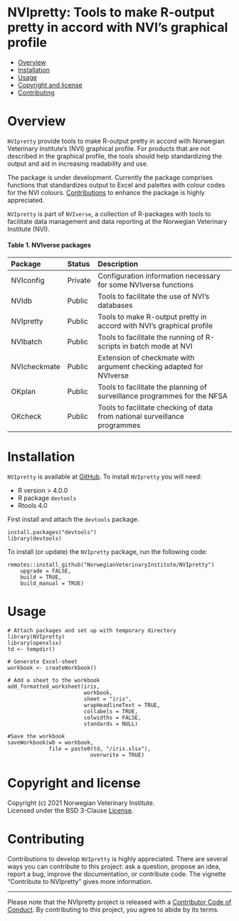 NVIpretty: Tools to make R-output pretty in accord with NVI’s graphical profile
===============================================================================

<!-- README.md is generated from README.Rmd. Please edit that file -->

-   [Overview](#overview)
-   [Installation](#installation)
-   [Usage](#usage)
-   [Copyright and license](#copyright-and-license)
-   [Contributing](#contributing)

Overview
========

`NVIpretty` provide tools to make R-output pretty in accord with
Norwegian Veterinary Institute’s (NVI) graphical profile. For products
that are not described in the graphical profile, the tools should help
standardizing the output and aid in increasing readability and use.

The package is under development. Currently the package comprises
functions that standardizes output to Excel and palettes with colour
codes for the NVI colours. [Contributions](#contributing) to enhance the
package is highly appreciated.

`NVIpretty` is part of `NVIverse`, a collection of R-packages with tools
to facilitate data management and data reporting at the Norwegian
Veterinary Institute (NVI).

#### Table 1. NVIverse packages

<table>
<colgroup>
<col style="width: 13%" />
<col style="width: 8%" />
<col style="width: 78%" />
</colgroup>
<thead>
<tr class="header">
<th style="text-align: left;">Package</th>
<th style="text-align: left;">Status</th>
<th style="text-align: left;">Description</th>
</tr>
</thead>
<tbody>
<tr class="odd">
<td style="text-align: left;">NVIconfig</td>
<td style="text-align: left;">Private</td>
<td style="text-align: left;">Configuration information necessary for some NVIverse functions</td>
</tr>
<tr class="even">
<td style="text-align: left;">NVIdb</td>
<td style="text-align: left;">Public</td>
<td style="text-align: left;">Tools to facilitate the use of NVI’s databases</td>
</tr>
<tr class="odd">
<td style="text-align: left;">NVIpretty</td>
<td style="text-align: left;">Public</td>
<td style="text-align: left;">Tools to make R-output pretty in accord with NVI’s graphical profile</td>
</tr>
<tr class="even">
<td style="text-align: left;">NVIbatch</td>
<td style="text-align: left;">Public</td>
<td style="text-align: left;">Tools to facilitate the running of R-scripts in batch mode at NVI</td>
</tr>
<tr class="odd">
<td style="text-align: left;">NVIcheckmate</td>
<td style="text-align: left;">Public</td>
<td style="text-align: left;">Extension of checkmate with argument checking adapted for NVIverse</td>
</tr>
<tr class="even">
<td style="text-align: left;">OKplan</td>
<td style="text-align: left;">Public</td>
<td style="text-align: left;">Tools to facilitate the planning of surveillance programmes for the NFSA</td>
</tr>
<tr class="odd">
<td style="text-align: left;">OKcheck</td>
<td style="text-align: left;">Public</td>
<td style="text-align: left;">Tools to facilitate checking of data from national surveillance programmes</td>
</tr>
</tbody>
</table>

Installation
============

`NVIpretty` is available at
[GitHub](https://github.com/NorwegianVeterinaryInstitute). To install
`NVIpretty` you will need:

-   R version &gt; 4.0.0
-   R package `devtools`
-   Rtools 4.0

First install and attach the `devtools` package.

    install.packages("devtools")
    library(devtools)

To install (or update) the `NVIpretty` package, run the following code:

    remotes::install_github("NorwegianVeterinaryInstitute/NVIpretty")
        upgrade = FALSE,
        build = TRUE,
        build_manual = TRUE)

Usage
=====

    # Attach packages and set up with temporary directory
    library(NVIpretty)
    library(openxlsx)
    td <- tempdir()

    # Generate Excel-sheet
    workbook <- createWorkbook()

    # Add a sheet to the workbook
    add_formatted_worksheet(iris,
                            workbook,
                            sheet = "iris",
                            wrapHeadlineText = TRUE,
                            collabels = TRUE,
                            colwidths = FALSE,
                            standards = NULL)

    #Save the workbook
    saveWorkbook(wb = workbook,
                 file = paste0(td, "/iris.xlsx"),
                              overwrite = TRUE)

Copyright and license
=====================

Copyright (c) 2021 Norwegian Veterinary Institute.  
Licensed under the BSD 3-Clause
[License](https://github.com/NorwegianVeterinaryInstitute/NVIpretty/blob/main/LICENSE).

Contributing
============

Contributions to develop `NVIpretty` is highly appreciated. There are
several ways you can contribute to this project: ask a question, propose
an idea, report a bug, improve the documentation, or contribute code.
The vignette “Contribute to NVIpretty” gives more information.

------------------------------------------------------------------------

Please note that the NVIpretty project is released with a [Contributor
Code of
Conduct](https://contributor-covenant.org/version/2/0/CODE_OF_CONDUCT.html).
By contributing to this project, you agree to abide by its terms.

